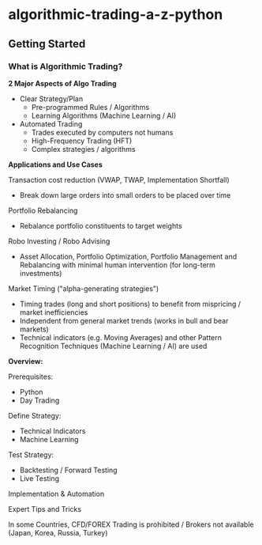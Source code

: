 # algorithmic-trading-a-z-python

## Getting Started

### What is Algorithmic Trading?

**2 Major Aspects of Algo Trading**

- Clear Strategy/Plan
  - Pre-programmed Rules / Algorithms
  - Learning Algorithms (Machine Learning / AI)
- Automated Trading
  - Trades executed by computers not humans
  - High-Frequency Trading (HFT)
  - Complex strategies / algorithms
 

**Applications and Use Cases**

Transaction cost reduction (VWAP, TWAP, Implementation Shortfall)
- Break down large orders into small orders to be placed over time

Portfolio Rebalancing
- Rebalance portfolio constituents to target weights

Robo Investing / Robo Advising
- Asset Allocation, Portfolio Optimization, Portfolio Management and Rebalancing with minimal human intervention (for long-term investments)

Market Timing ("alpha-generating strategies")
- Timing trades (long and short positions) to benefit from mispricing / market inefficiencies
- Independent from general market trends (works in bull and bear markets)
- Technical indicators (e.g. Moving Averages) and other Pattern Recognition Techniques (Machine Learning / AI) are used

**Overview:**

Prerequisites:
- Python
- Day Trading

Define Strategy:
- Technical Indicators
- Machine Learning

Test Strategy:
- Backtesting / Forward Testing
- Live Testing

Implementation & Automation

Expert Tips and Tricks

In some Countries, CFD/FOREX Trading is prohibited / Brokers not available (Japan, Korea, Russia, Turkey)



